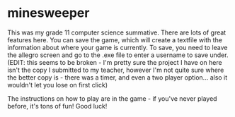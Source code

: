 minesweeper
===========
This was my grade 11 computer science summative.
There are lots of great features here.
You can save the game, which will create a textfile with the information about where your game is currently.
To save, you need to leave the allegro screen and go to the .exe file to enter a username to save under.
(EDIT: this seems to be broken - I'm pretty sure the project I have on here isn't the copy I submitted to my teacher,
however I'm not quite sure where the better copy is - there was a timer, and even a two player option... 
also it wouldn't let you lose on first click)

The instructions on how to play are in the game - if you've never played before, it's tons of fun! 
Good luck!



